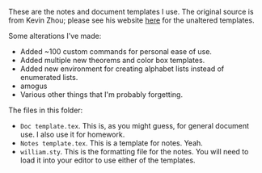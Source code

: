 These are the notes and document templates I use.
The original source is from Kevin Zhou;
please see his website [here](https://knzhou.github.io)
for the unaltered templates.

Some alterations I've made:
* Added ~100 custom commands for personal ease of use.
* Added multiple new theorems and color box templates.
* Added new environment for creating alphabet lists instead of enumerated lists.
* amogus
* Various other things that I'm probably forgetting.

The files in this folder:
* `Doc template.tex`. This is, as you might guess, for general document use. I also use it for homework.
* `Notes template.tex`. This is a template for notes. Yeah.
* `william.sty`. This is the formatting file for the notes. You will need to load it into your editor to use either of the templates.
